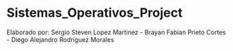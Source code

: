 # Sistemas_Operativos_Project
Elaborado por:
Sergio Steven Lopez Martinez -
Brayan Fabian Prieto Cortes -
Diego Alejandro Rodriguez Morales

